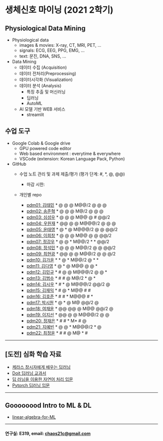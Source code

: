 # 생체신호 마이닝 (2021 2학기)

## Physiological Data Mining
* Physiological data
  - images & movies: X-ray, CT, MRI, PET, ...
  - signals: ECG, EEG, PPG, EMG, ...
  - text: 문진, DNA, SNS, ...
* Data Mining
  - 데이터 수집 (Acquisition)
  - 데이터 전처리(Preprocessing)
  - 데이터시각화 (Visualization)
  - 데이터 분석 (Analysis)
    * 특징 추출 및 머신러닝
    * 딥러닝
    * AutoML
  - AI 모델 기반 WEB 서비스
    * streamlit
    
## 수업 도구
* Google Colab & Google drive
  - GPU powered code editor
  - Web based environment : everytime & everywhere
  - VSCode (extension: Korean Language Pack, Python)
* GitHub
  - 수업 노트 관리 및 과제 제출/평가 (평가 단계: #, *, @, @@)
    * 마감 시한: 
    
  - 개인별 repo  
    * [pdm01: 김태민](https://github.com/KTM001/PDM01) * @ @ @ M@@/2 @ @ @
    * [pdm02: 송준혁](https://github.com/916jun/pdm02) * @ @ @ M@/2 @ @ @
    * [pdm03: 심성우](https://github.com/pdm03/pdm03) * @ @ @ M@@ @ # @@/2
    * [pdm04: 우원재](https://github.com/SALRIGO/pdm04) * @@ @ @ M@@@/2 @ @ @
    * [pdm05: 윤태영](https://github.com/xodud5654/PDM05) * @ * @ M@@@/2 @ @ @@/2
    * [pdm06: 이희창](https://github.com/Hee0305/PDM06) * @ @ @ M@@ @ @ @@/2
    * [pdm07: 정강우](https://github.com/junggangwo/pdm07) * @ @ * M@@/2 * * @@/2
    * [pdm08: 정석민](https://github.com/seokmin1/PDM08) * @ @ @ M@@/2 @ @ @@/2
    * [pdm09: 최현광](https://github.com/choihyungwang/pdm09) * @@ @ @ M@@/2 @ @ @/2
    * [pdm10: 김가윤](https://github.com/20193253/pdm10) * * @ * M@@/2 @ * * 
    * [pdm11: 김다영](https://github.com/dayeong918/pdm011) * @ * @ M@@ @ @ *
    * [pdm12: 김민규](https://github.com/Skystar728/pdm12) * # @ @ M@@@/2 @ @ *
    * [pdm13: 김범수](https://github.com/bum3632/pdm13) * # # @ M@/2 * @ *
    * [pdm14: 김시우](https://github.com/loosiu/pdm14) * # * @ M@@@/2 @@/2 @ 
    * [pdm15: 김재익](https://github.com/kim0129s/pdm15) * # @ * M@@ # #
    * [pdm16: 김호준](https://github.com/hojoooon/PDM16) * # # * M@@@ # *
    * [pdm17: 박시원](https://github.com/w2j1y12/pdm17) * @ * @ M@ @@/2 @
    * [pdm18: 여채윤](https://github.com/ducodbs0516/pdm18) * @@ @@ @ M@@ @@/2 @
    * [pdm19: 이지선](https://github.com/jiseon0516/pdm19) * @@ @ @ M@@@/2 @ @
    * [pdm20: 정재은](https://github.com/joung-jaeeun/pdm20) * # # * M* # @
    * [pdm21: 지예빈](https://github.com/Obliqueflo/PDM21) * @ @ * M@@@/2 * @
    * [pdm22: 최정윤](https://github.com/yoon0411/pdm22) * # # @ M@ * #
 ---
 
 ## [도전] 심화 학습 자료

 - [케라스 창시자에게 배우는 딥러닝](https://github.com/rickiepark/deep-learning-with-python-notebooks) 
 - [Doit 딥러닝 교과서](http://easyspub.co.kr/20_Menu/BookView/472/PUB) 
 - [딥 러닝을 이용한 자연어 처리 입문](https://wikidocs.net/book/2155)
 - [Pytorch 딥러닝 입문](https://github.com/Justin-A/DeepLearning101)  
 ---
 ## Goooooood Intro to ML & DL
 - [linear-algebra-for-ML](https://www.freecodecamp.org/news/how-machine-learning-leverages-linear-algebra-to-optimize-model-trainingwhy-you-should-learn-the-fundamentals-of-linear-algebra/)
 ---
 
  #### 연구실: E319, email: chaos21c@gmail.com
 
